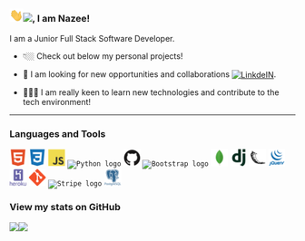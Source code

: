 ### <img src="https://raw.githubusercontent.com/ptprashanttripathi/ptprashanttripathi/master/hi.gif" width="24px"><img src="https://github.com/TheDudeThatCode/TheDudeThatCode/blob/master/Assets/Earth.gif" width="24px" />, I am Nazee! 
I am a Junior Full Stack Software Developer.

* 👇🏼 Check out below my personal projects!

* 👀 I am looking for new opportunities and collaborations <a target="_blank" href="https://www.linkedin.com/in/nazeekadiu/">
  <img align="center" alt="LinkdeIN" width="22px" src="https://cdn.jsdelivr.net/npm/simple-icons@v3/icons/linkedin.svg" /></a>.

* 👩🏻‍💻 I am really keen to learn new technologies and contribute to the tech environment! 



-----
### Languages and Tools
<code><img src="https://raw.githubusercontent.com/devicons/devicon/master/icons/html5/html5-plain.svg" alt="HTML logo" height="30"></code>
<code><img src="https://raw.githubusercontent.com/devicons/devicon/master/icons/css3/css3-plain.svg" alt="CSS logo" height="30"></code>
<code><img src="https://raw.githubusercontent.com/devicons/devicon/master/icons/javascript/javascript-original.svg" alt="JavaScript logo" height="30"></code>
<code><img src="https://raw.githubusercontent.com/jmnote/z-icons/master/svg/python.svg" alt="Python logo" height="30"></code>
<code><img src="https://raw.githubusercontent.com/devicons/devicon/master/icons/github/github-original.svg" alt="GitHub logo" height="30"></code>
<code><img src="https://raw.githubusercontent.com/jmnote/z-icons/master/svg/bootstrap.svg" alt="Bootstrap logo" height="30"></code>
<code><img src="https://raw.githubusercontent.com/devicons/devicon/master/icons/mongodb/mongodb-original.svg" alt="MongoDB logo" height="30"></code>
<code><img src="https://github.com/devicons/devicon/blob/master/icons/django/django-plain.svg" alt="Django logo" height="30"></code>
<code><img src="https://github.com/devicons/devicon/blob/master/icons/flask/flask-original.svg" alt="Flask logo" height="30"></code>
<code><img src="https://github.com/devicons/devicon/blob/master/icons/jquery/jquery-plain-wordmark.svg" alt="jQuery logo"  height="30"></code>
<code><img src="https://github.com/devicons/devicon/blob/master/icons/heroku/heroku-plain-wordmark.svg" alt="Heroku logo"  height="30"></code>
<code><img src="https://raw.githubusercontent.com/devicons/devicon/master/icons/git/git-original.svg" alt="Git logo" height="30"></code>
<code><img src="https://cdn.worldvectorlogo.com/logos/stripe-4.svg" alt="Stripe logo" height="30"></code>
<code><img src="https://github.com/devicons/devicon/blob/master/icons/postgresql/postgresql-plain-wordmark.svg" alt="PostgreSQL logo" height="30"></code>



### View my stats on GitHub
<a href="https://github.com/Nazulka/github-readme-stats">
    <img align="left" src="https://github-readme-stats.vercel.app/api?username=Nazulka&theme=radical&show_icons=true" />
</a>
<a href="https://github.com/Nazulka/github-readme-stats">
    <img align="left" src="https://github-readme-stats.vercel.app/api/top-langs/?username=Nazulka&theme=radical&layout=compact" />
</a>


